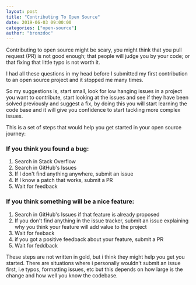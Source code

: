 ```yaml
---
layout: post
title: "Contributing To Open Source"
date: 2019-06-03 09:00:00
categories: ["open-source"]
author: "bronzdoc"
---
```



Contributing to open source might be scary, you might think that you pull request (PR) is not good enough; that people will judge you by your code; or that fixing that little typo is not worth it.

I had all these questions in my head before I submitted my first contribution to an open source project and it stopped me many times.

So my suggestions is, start small, look for low hanging issues in a project you want to contribute, start looking at the issues and see if they have been solved previously and suggest a fix, by doing this you will start learning the code base and it will give you confidence to start tackling more complex issues.

This is a set of steps that would help you get started in your open source journey:

### If you think you found a bug:
1. Search in Stack Overflow
2. Search in GitHub's Issues
3. If I don't find anything anywhere, submit an issue
4. If I know a patch that works, submit a PR
5. Wait for feedback

### If you think something will be a nice feature:
1. Search in GitHub's Issues if that feature is already proposed
2. If you don't find anything in the issue tracker, submit an issue explaining why you think your feature will add value to the project
3. Wait for feeback
4. if you got a positive feedback about your feature, submit a PR
5. Wait for feddback


These steps are not written in gold, but i think they might help you get you started.
There are situations where i personally wouldn't submit an issue first, i.e typos, formatting issues, etc
but this depends on how large is the change and how well you know the codebase.
